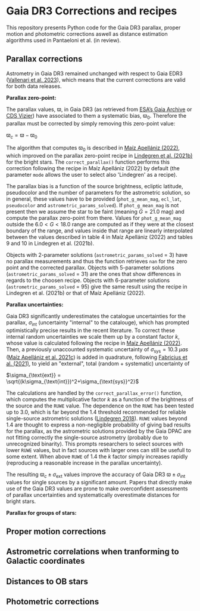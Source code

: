 # Gaia DR3 Corrections and recipes
This repository presents Python code for the Gaia DR3 parallax, proper motion and photometric corrections aswell as distance estimation algorithms used in Pantaeloni et al. (in review).

## Parallax corrections
Astrometry in Gaia DR3 remained unchanged with respect to Gaia EDR3 ([Vallenari et al. 2023](https://ui.adsabs.harvard.edu/#abs/2023A%26A...674A...1G)), which means that the current corrections are valid for both data releases.

**Parallax zero-point:**

The parallax values, $\varpi$, in Gaia DR3 (as retrieved from [ESA’s Gaia Archive](https://gea.esac.esa.int/archive/) or [CDS Vizier](https://vizier.cds.unistra.fr/viz-bin/VizieR-3?-source=I/355/gaiadr3)) have associated to them a systematic bias, $\varpi_0$. Therefore the parallax must be corrected by simply removing this zero-point value:

$\varpi_c = \varpi-\varpi_0$

The algorithm that computes $\varpi_0$ is described in [Maíz Apellániz (2022)](https://ui.adsabs.harvard.edu/abs/2022A&A...657A.130M), which improved on the parallax zero-point recipe in [Lindegren et al. (2021b)](https://ui.adsabs.harvard.edu/#abs/2021A%26A...649A...4L) for the bright stars. The ```correct_parallax()``` function performs this correction following the recipe in Maíz Apellániz (2022) by default (the parameter ```mode``` allows the user to select also 'Lindegren' as a recipe).

The parallax bias is a function of the source brightness, ecliptic latitude, pseudocolor and the number of parameters for the astrometric solution, so in general, these values have to be provided (```phot_g_mean_mag```, ```ecl_lat```, ```pseudocolor``` and ```astrometric_params_solved```). If ```phot_g_mean_mag``` is not present then we assume the star to be faint (meaning $G = 21.0$ mag) and compute the parallax zero-point from there. Values for ```phot_g_mean_mag``` outside the $6.0 < G < 18.0$ range are computed as if they were at the closest boundary of the range, and values inside that range are linearly interpolated between the values described in table 4 in Maíz Apellániz (2022) and tables 9 and 10 in Lindegren et al. (2021b).

Objects with 2-parameter solutions (```astrometric_params_solved``` = 3) have no parallax measurements and thus the function retrieves ```nan``` for the zero point and the corrected parallax. Objects with 5-parameter solutions (```astrometric_params_solved``` = 31) are the ones that show differences in regards to the choosen recipe. Objects with 6-parameter solutions (```astrometric_params_solved``` = 95) give the same result using the recipe in Lindegren et al. (2021b) or that of Maíz Apellániz (2022).

**Parallax uncertainties:**

Gaia DR3 significantly underestimates the catalogue uncertainties for the parallax, $\sigma_{\text{int}}$ (uncertainty "internal" to the catalouge), which has prompted optimistically precise results in the recent literature. To correct these internal random uncertainties we scale them up by a constant factor $k$, whose value is calculated following the recipe in [Maíz Apellániz (2022)](https://ui.adsabs.harvard.edu/abs/2022A%2526A...657A.130M). Then, a previously unaccounted systematic uncertainty of $\sigma_{\text{sys}} = 10.3$ $\mu as$ ([Maíz Apellániz et al. 2021c](https://ui.adsabs.harvard.edu/#abs/2021A%26A...649A..13M)) is added in quadrature, following [Fabricius et al. (2021)](https://ui.adsabs.harvard.edu/#abs/2021A%26A...649A...5F), to yield an "external", total (random + systematic) uncertainty of

$\sigma_{\text{ext}} = \sqrt{(k\sigma_{\text{int}})^2+\sigma_{\text{sys}}^2}$

The calculations are handled by the ```correct_parallax_error()``` function, which computes the multiplicative factor $k$ as a function of the brightness of the source and the ```RUWE``` value. The dependence on the ```RUWE``` has been tested up to $3.0$, which is far beyond the $1.4$ threshold recommended for reliable single-source astrometric solutions ([Lindegren 2018](https://www.semanticscholar.org/paper/Re-normalising-the-astrometric-chi-square-in-Gaia/94f6f242b43ada2675fd46b811bc86584a906019)). ```RUWE``` values beyond $1.4$ are thought to express a non-negligible probability of giving bad results for the parallax, as the astrometric solutions provided by the Gaia DPAC are not fitting correctly the single-source astrometry (probably due to unrecognized binarity). This prompts researchers to select sources with lower ```RUWE``` values, but in fact sources with larger ones can still be usefull to some extent. When above ```RUWE``` of $1.4$ the $k$ factor simply increases rapidly (reproducing a reasonable increase in the parallax uncertainty).

The resulting $\varpi_c \pm \sigma_{\text{ext}}$ values improve the accuracy of Gaia DR3 $\varpi \pm \sigma_{\text{int}}$ values for single sources by a significant amount. Papers that directly make use of the Gaia DR3 values are prone to make overconfident assessments of parallax uncertainties and systematically overestimate distances for bright stars.
 

**Parallax for groups of stars:**




## Proper motion corrections

## Astrometric correlations when tranforming to Galactic coordinates

## Distances to OB stars

## Photometric corrections
